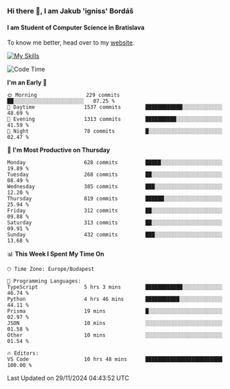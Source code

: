 ### Hi there 👋, I am Jakub 'igniss' Bordáš

#### I am Student of Computer Science in Bratislava
To know me better, head over to my [website](https://bordas.sk).

[![My Skills](https://skillicons.dev/icons?i=js,html,css,figma,svelte,java,kotlin,python,postgresql,typescript,nest,nodejs)](https://bordas.sk)


<!--START_SECTION:waka-->
![Code Time](http://img.shields.io/badge/Code%20Time-1%2C597%20hrs%2010%20mins-blue)

**I'm an Early 🐤** 

```text
🌞 Morning                229 commits         ██░░░░░░░░░░░░░░░░░░░░░░░   07.25 % 
🌆 Daytime                1537 commits        ████████████░░░░░░░░░░░░░   48.69 % 
🌃 Evening                1313 commits        ██████████░░░░░░░░░░░░░░░   41.59 % 
🌙 Night                  78 commits          █░░░░░░░░░░░░░░░░░░░░░░░░   02.47 % 
```
📅 **I'm Most Productive on Thursday** 

```text
Monday                   628 commits         █████░░░░░░░░░░░░░░░░░░░░   19.89 % 
Tuesday                  268 commits         ██░░░░░░░░░░░░░░░░░░░░░░░   08.49 % 
Wednesday                385 commits         ███░░░░░░░░░░░░░░░░░░░░░░   12.20 % 
Thursday                 819 commits         ██████░░░░░░░░░░░░░░░░░░░   25.94 % 
Friday                   312 commits         ██░░░░░░░░░░░░░░░░░░░░░░░   09.88 % 
Saturday                 313 commits         ██░░░░░░░░░░░░░░░░░░░░░░░   09.91 % 
Sunday                   432 commits         ███░░░░░░░░░░░░░░░░░░░░░░   13.68 % 
```


📊 **This Week I Spent My Time On** 

```text
🕑︎ Time Zone: Europe/Budapest

💬 Programming Languages: 
TypeScript               5 hrs 3 mins        ████████████░░░░░░░░░░░░░   46.74 % 
Python                   4 hrs 46 mins       ███████████░░░░░░░░░░░░░░   44.11 % 
Prisma                   19 mins             █░░░░░░░░░░░░░░░░░░░░░░░░   02.97 % 
JSON                     10 mins             ░░░░░░░░░░░░░░░░░░░░░░░░░   01.58 % 
Other                    10 mins             ░░░░░░░░░░░░░░░░░░░░░░░░░   01.54 % 

🔥 Editors: 
VS Code                  10 hrs 48 mins      █████████████████████████   100.00 % 
```


 Last Updated on 29/11/2024 04:43:52 UTC
<!--END_SECTION:waka-->
